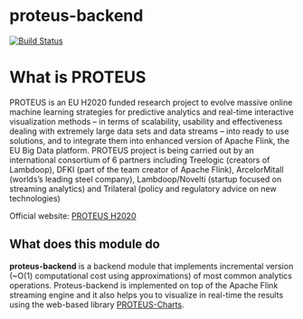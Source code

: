 # proteus-backend
[![Build Status](https://travis-ci.org/proteus-h2020/proteus-backend.svg?branch=master)](https://travis-ci.org/proteus-h2020/proteus-backend)


# What is PROTEUS
PROTEUS is an EU H2020 funded research project to evolve massive online machine learning strategies for predictive analytics and real-time interactive visualization methods – in terms of scalability, usability and effectiveness dealing with extremely large data sets and data streams – into ready to use solutions, and to integrate them into enhanced version of Apache Flink, the EU Big Data platform. PROTEUS project is being carried out by an international consortium of 6 partners including Treelogic (creators of Lambdoop), DFKI (part of the team creator of Apache Flink), ArcelorMitall (worlds’s leading steel company), Lambdoop/Novelti (startup focused on streaming analytics) and Trilateral (policy and regulatory advice on new technologies)

Official website: [PROTEUS H2020](http://www.proteus-bigdata.com/)

## What does this module do
**proteus-backend** is a backend module that implements incremental version (~O(1) computational cost using approximations) of most common analytics operations.  Proteus-backend is implemented on top of the Apache Flink streaming engine and it also helps you to  visualize in real-time the results using the web-based library [PROTEUS-Charts](https://github.com/proteus-h2020/proteus-charts).

